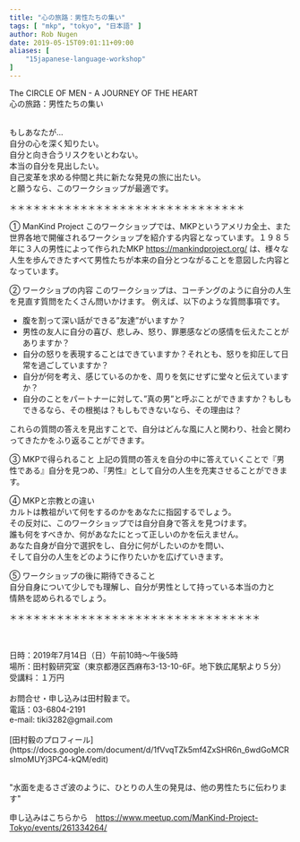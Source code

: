 ```yaml
---
title: "心の旅路：男性たちの集い"
tags: [ "mkp", "tokyo", "日本語" ]
author: Rob Nugen
date: 2019-05-15T09:01:11+09:00
aliases: [
	"15japanese-language-workshop"
]
---
```


The CIRCLE OF MEN - A JOURNEY OF THE HEART
<br>心の旅路：男性たちの集い

<br>もしあなたが...
<br>自分の心を深く知りたい。
<br>自分と向き合うリスクをいとわない。
<br>本当の自分を見出したい。
<br>自己変革を求める仲間と共に新たな発見の旅に出たい。
<br>と願うなら、このワークショップが最適です。


＊＊＊＊＊＊＊＊＊＊＊＊＊＊＊＊＊＊＊＊＊＊＊＊＊＊＊＊＊＊

① ManKind Project
このワークショップでは、MKPというアメリカ全土、また世界各地で開催されるワークショップを紹介する内容となっています。１９８５年に３人の男性によって作られたMKP
https://mankindproject.org/ は、様々な人生を歩んできたすべて男性たちが本来の自分とつながることを意図した内容となっています。

② ワークショプの内容
このワークショップは、コーチングのように自分の人生を見直す質問をたくさん問いかけます。
例えば、以下のような質問事項です。

<ul>
<li>腹を割って深い話ができる”友達”がいますか？</li>
<li>男性の友人に自分の喜び、悲しみ、怒り、罪悪感などの感情を伝えたことがありますか？</li>
<li>自分の怒りを表現することはできていますか？それとも、怒りを抑圧して日常を過ごしていますか？</li>
<li>自分が何を考え、感じているのかを、周りを気にせずに堂々と伝えていますか？</li>
<li>自分のことをパートナーに対して、”真の男”と呼ぶことができますか？もしもできるなら、その根拠は？もしもできないなら、その理由は？</li>
</ul>

これらの質問の答えを見出すことで、自分はどんな風に人と関わり、社会と関わってきたかをふり返ることができます。

③ MKPで得られること
上記の質問の答えを自分の中に答えていくことで『男性である』自分を見つめ、『男性』として自分の人生を充実させることができます。

④ MKPと宗教との違い
<br>カルトは教祖がいて何をするのかをあなたに指図するでしょう。
<br>その反対に、このワークショップでは自分自身で答えを見つけます。
<br>誰も何をすべきか、何があなたにとって正しいのかを伝えません。
<br>あなた自身が自分で選択をし、自分に何がしたいのかを問い、
<br>そして自分の人生をどのように作りたいかを広げていきます。

⑤ ワークショップの後に期待できること
<br>自分自身について少しでも理解し、自分が男性として持っている本当の力と
<br>情熱を認められるでしょう。

＊＊＊＊＊＊＊＊＊＊＊＊＊＊＊＊＊＊＊＊＊＊＊＊＊＊＊＊＊＊＊＊

<br>
<br>日時：2019年7月14日（日）午前10時〜午後5時
<br>場所：田村毅研究室（東京都港区西麻布3-13-10-6F。地下鉄広尾駅より５分）
<br>受講料：１万円
<br>
<br>お問合せ・申し込みは田村毅まで。
<br>電話：03-6804-2191
<br>e-mail: tiki3282@gmail.com
<br>
<br>[田村毅のプロフィール](https://docs.google.com/document/d/1fVvqTZk5mf4ZxSHR6n_6wdGoMCRsImoMUYj3PC4-kQM/edit)
<br>

<br>"水面を走るさざ波のように、ひとりの人生の発見は、他の男性たちに伝わります"

申し込みはこちらから　https://www.meetup.com/ManKind-Project-Tokyo/events/261334264/





